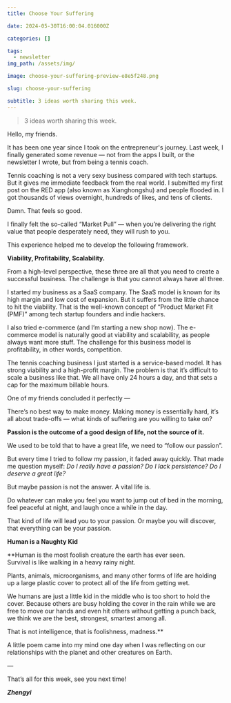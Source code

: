 ```yaml
---
title: Choose Your Suffering

date: 2024-05-30T16:00:04.016000Z

categories: []

tags:
  - newsletter
img_path: /assets/img/

image: choose-your-suffering-preview-e8e5f248.png

slug: choose-your-suffering

subtitle: 3 ideas worth sharing this week.
---
```


> 3 ideas worth sharing this week.

Hello, my friends. 

It has been one year since I took on the entrepreneur's journey. Last week, I finally generated some revenue — not from the apps I built, or the newsletter I wrote, but from being a tennis coach.

Tennis coaching is not a very sexy business compared with tech startups. But it gives me immediate feedback from the real world. I submitted my first post on the RED app (also known as Xianghongshu) and people flooded in. I got thousands of views overnight, hundreds of likes, and tens of clients. 

Damn. That feels so good.

I finally felt the so-called “Market Pull” — when you’re delivering the right value that people desperately need, they will rush to you.

This experience helped me to develop the following framework.

**Viability, Profitability, Scalability.**

From a high-level perspective, these three are all that you need to create a successful business. The challenge is that you cannot always have all three.

I started my business as a SaaS company. The SaaS model is known for its high margin and low cost of expansion. But it suffers from the little chance to hit the viability. That is the well-known concept of “Product Market Fit (PMF)” among tech startup founders and indie hackers.

I also tried e-commerce (and I’m starting a new shop now). The e-commerce model is naturally good at viability and scalability, as people always want more stuff. The challenge for this business model is profitability, in other words, competition. 

The tennis coaching business I just started is a service-based model. It has strong viability and a high-profit margin. The problem is that it’s difficult to scale a business like that. We all have only 24 hours a day, and that sets a cap for the maximum billable hours.

One of my friends concluded it perfectly —

There’s no best way to make money. Making money is essentially hard, it’s all about trade-offs — what kinds of suffering are you willing to take on?

**Passion is the outcome of a good design of life, not the source of it.**

We used to be told that to have a great life, we need to “follow our passion”. 

But every time I tried to follow my passion, it faded away quickly. That made me question myself: 
_Do I really have a passion? Do I lack persistence? Do I deserve a great life?_

But maybe passion is not the answer. A vital life is.

Do whatever can make you feel you want to jump out of bed in the morning, feel peaceful at night, and laugh once a while in the day. 

That kind of life will lead you to your passion. Or maybe you will discover, that everything can be your passion.

**Human is a Naughty Kid**

**Human is the most foolish creature the earth has ever seen.  
Survival is like walking in a heavy rainy night.   

Plants, animals, microorganisms, and many other forms of life are holding up a large plastic cover to protect all of the life from getting wet.  

We humans are just a little kid in the middle who is too short to hold the cover. Because others are busy holding the cover in the rain while we are free to move our hands and even hit others without getting a punch back, we think we are the best, strongest, smartest among all.   

That is not intelligence, that is foolishness, madness.**

A little poem came into my mind one day when I was reflecting on our relationships with the planet and other creatures on Earth.

—

That’s all for this week, see you next time!

_**Zhengyi**_
